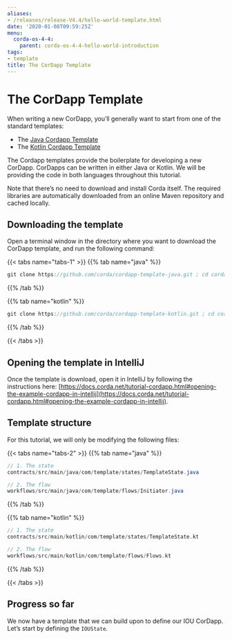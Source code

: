 ```yaml
---
aliases:
- /releases/release-V4.4/hello-world-template.html
date: '2020-01-08T09:59:25Z'
menu:
  corda-os-4-4:
    parent: corda-os-4-4-hello-world-introduction
tags:
- template
title: The CorDapp Template
---
```





# The CorDapp Template

When writing a new CorDapp, you’ll generally want to start from one of the standard templates:


* The [Java Cordapp Template](https://github.com/corda/cordapp-template-java)
* The [Kotlin Cordapp Template](https://github.com/corda/cordapp-template-kotlin)

The Cordapp templates provide the boilerplate for developing a new CorDapp. CorDapps can be written in either Java or Kotlin. We will be
providing the code in both languages throughout this tutorial.

Note that there’s no need to download and install Corda itself. The required libraries are automatically downloaded from an online Maven
repository and cached locally.


## Downloading the template

Open a terminal window in the directory where you want to download the CorDapp template, and run the following command:

{{< tabs name="tabs-1" >}}
{{% tab name="java" %}}
```java
git clone https://github.com/corda/cordapp-template-java.git ; cd cordapp-template-java
```
{{% /tab %}}

{{% tab name="kotlin" %}}
```kotlin
git clone https://github.com/corda/cordapp-template-kotlin.git ; cd cordapp-template-kotlin
```
{{% /tab %}}

{{< /tabs >}}


## Opening the template in IntelliJ

Once the template is download, open it in IntelliJ by following the instructions here:
[https://docs.corda.net/tutorial-cordapp.html#opening-the-example-cordapp-in-intellij](https://docs.corda.net/tutorial-cordapp.html#opening-the-example-cordapp-in-intellij).


## Template structure

For this tutorial, we will only be modifying the following files:

{{< tabs name="tabs-2" >}}
{{% tab name="java" %}}
```java
// 1. The state
contracts/src/main/java/com/template/states/TemplateState.java

// 2. The flow
workflows/src/main/java/com/template/flows/Initiator.java
```
{{% /tab %}}

{{% tab name="kotlin" %}}
```kotlin
// 1. The state
contracts/src/main/kotlin/com/template/states/TemplateState.kt

// 2. The flow
workflows/src/main/kotlin/com/template/flows/Flows.kt
```
{{% /tab %}}

{{< /tabs >}}


## Progress so far

We now have a template that we can build upon to define our IOU CorDapp. Let’s start by defining the `IOUState`.

